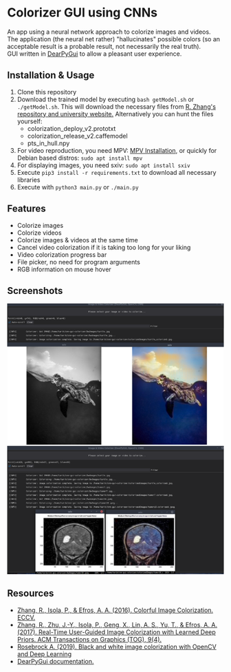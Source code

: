 # Colorizer GUI using CNNs
An app using a neural network approach to colorize images and videos.
<br>
The application (the neural net rather) "hallucinates" possible colors (so an acceptable result is a probable result, not necessarily the real truth).
<br>
GUI written in [DearPyGui](https://github.com/hoffstadt/DearPyGui) to allow a pleasant user experience.

## Installation & Usage
1. Clone this repository
2. Download the trained model by executing ```bash getModel.sh``` or ```./getModel.sh```. This will download the necessary files from [R. Zhang's repository and university website.](https://github.com/richzhang/colorization/tree/caffe/colorization) Alternatively you can hunt the files yourself:
    - colorization_deploy_v2.prototxt
    - colorization_release_v2.caffemodel
    - pts_in_hull.npy
3. For video reproduction, you need MPV: [MPV Installation](https://mpv.io/installation/), or quickly for Debian based distros: ```sudo apt install mpv```
4. For displaying images, you need sxiv: ```sudo apt install sxiv```
5. Execute ```pip3 install -r requirements.txt``` to download all necessary libraries
6. Execute with ```python3 main.py``` or ```./main.py```

## Features
-   Colorize images
-   Colorize videos
-   Colorize images & videos at the same time
-   Cancel video colorization if it is taking too long for your liking
-   Video colorization progress bar
-   File picker, no need for program arguments
-   RGB information on mouse hover

## Screenshots
![Screenshot1](screenshots/screenshot-turtle.png)
<br>
![Screenshot2](screenshots/screenshot-brain.png)

## Resources
- [Zhang, R., Isola, P., & Efros, A. A. (2016). Colorful Image Colorization. ECCV.](https://arxiv.org/pdf/1603.08511.pdf)
- [Zhang, R., Zhu, J.-Y., Isola, P., Geng, X., Lin, A. S., Yu, T., & Efros, A. A. (2017). Real-Time User-Guided Image Colorization with Learned Deep Priors. ACM Transactions on Graphics (TOG), 9(4).](https://arxiv.org/pdf/1705.02999.pdf)
- [Rosebrock A. (2019). Black and white image colorization with OpenCV and Deep Learning](https://pyimagesearch.com/2019/02/25/black-and-white-image-colorization-with-opencv-and-deep-learning/)
- [DearPyGui documentation.](https://dearpygui.readthedocs.io/)